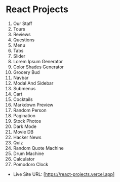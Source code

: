 # React Projects

1. Our Staff
2. Tours
3. Reviews
4. Questions
5. Menu
6. Tabs
7. Slider
8. Lorem Ipsum Generator
9. Color Shades Generator
10. Grocery Bud
11. Navbar
12. Modal And Sidebar
13. Submenus
14. Cart
15. Cocktails
16. Markdown Preview
17. Random Person
18. Pagination
19. Stock Photos
20. Dark Mode
21. Movie DB
22. Hacker News
23. Quiz
24. Random Quote Machine
25. Drum Machine
26. Calculator
27. Pomodoro Clock

- Live Site URL: [https://react-projects.vercel.app]
